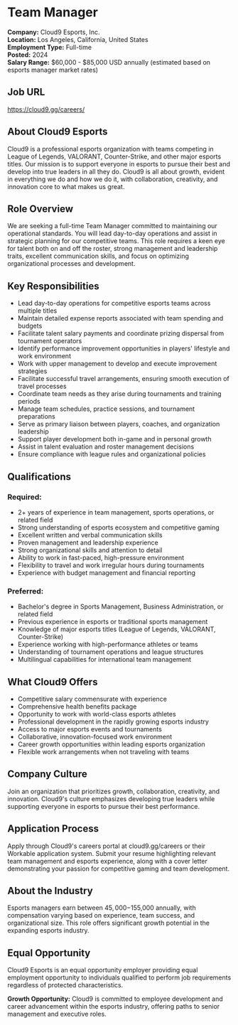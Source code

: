 # Team Manager
**Company:** Cloud9 Esports, Inc.  
**Location:** Los Angeles, California, United States  
**Employment Type:** Full-time  
**Posted:** 2024  
**Salary Range:** $60,000 - $85,000 USD annually (estimated based on esports manager market rates)

## Job URL
https://cloud9.gg/careers/

## About Cloud9 Esports
Cloud9 is a professional esports organization with teams competing in League of Legends, VALORANT, Counter-Strike, and other major esports titles. Our mission is to support everyone in esports to pursue their best and develop into true leaders in all they do. Cloud9 is all about growth, evident in everything we do and how we do it, with collaboration, creativity, and innovation core to what makes us great.

## Role Overview
We are seeking a full-time Team Manager committed to maintaining our operational standards. You will lead day-to-day operations and assist in strategic planning for our competitive teams. This role requires a keen eye for talent both on and off the roster, strong management and leadership traits, excellent communication skills, and focus on optimizing organizational processes and development.

## Key Responsibilities
- Lead day-to-day operations for competitive esports teams across multiple titles
- Maintain detailed expense reports associated with team spending and budgets
- Facilitate talent salary payments and coordinate prizing dispersal from tournament operators
- Identify performance improvement opportunities in players' lifestyle and work environment
- Work with upper management to develop and execute improvement strategies
- Facilitate successful travel arrangements, ensuring smooth execution of travel processes
- Coordinate team needs as they arise during tournaments and training periods
- Manage team schedules, practice sessions, and tournament preparations
- Serve as primary liaison between players, coaches, and organization leadership
- Support player development both in-game and in personal growth
- Assist in talent evaluation and roster management decisions
- Ensure compliance with league rules and organizational policies

## Qualifications
### Required:
- 2+ years of experience in team management, sports operations, or related field
- Strong understanding of esports ecosystem and competitive gaming
- Excellent written and verbal communication skills
- Proven management and leadership experience
- Strong organizational skills and attention to detail
- Ability to work in fast-paced, high-pressure environment
- Flexibility to travel and work irregular hours during tournaments
- Experience with budget management and financial reporting

### Preferred:
- Bachelor's degree in Sports Management, Business Administration, or related field
- Previous experience in esports or traditional sports management
- Knowledge of major esports titles (League of Legends, VALORANT, Counter-Strike)
- Experience working with high-performance athletes or teams
- Understanding of tournament operations and league structures
- Multilingual capabilities for international team management

## What Cloud9 Offers
- Competitive salary commensurate with experience
- Comprehensive health benefits package
- Opportunity to work with world-class esports athletes
- Professional development in the rapidly growing esports industry
- Access to major esports events and tournaments
- Collaborative, innovation-focused work environment
- Career growth opportunities within leading esports organization
- Flexible work arrangements when not traveling with teams

## Company Culture
Join an organization that prioritizes growth, collaboration, creativity, and innovation. Cloud9's culture emphasizes developing true leaders while supporting everyone in esports to pursue their best performance.

## Application Process
Apply through Cloud9's careers portal at cloud9.gg/careers or their Workable application system. Submit your resume highlighting relevant team management and esports experience, along with a cover letter demonstrating your passion for competitive gaming and team development.

## About the Industry
Esports managers earn between $45,000-$155,000 annually, with compensation varying based on experience, team success, and organizational size. This role offers significant growth potential in the expanding esports industry.

## Equal Opportunity
Cloud9 Esports is an equal opportunity employer providing equal employment opportunity to individuals qualified to perform job requirements regardless of protected characteristics.

**Growth Opportunity:** Cloud9 is committed to employee development and career advancement within the esports industry, offering paths to senior management and executive roles.